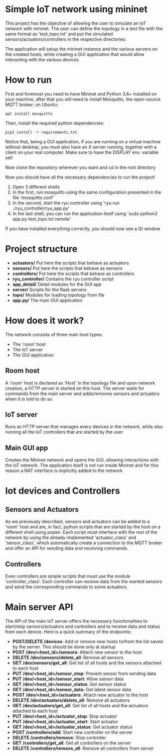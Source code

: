 # Simple IoT network using mininet

This project has the objective of allowing the user to simulate an IoT network
with mininet. The user can define the topology in a text file
with the same format as 'test_topo.txt' and put the simulated sensors/actuators/controllers
in the respective directories. 

The application will setup the mininet instance and the various servers
on the created hosts, while creating a GUI application that would allow
interacting with the various devices

# How to run

First and foremost you need to have Mininet and Python 3.6+ installed on your machine, 
after that you will need to install Mosquitto, the open-source MQTT broker;
on Ubuntu:
````
apt install mosquitto
````

Then, install the required python dependencies:
````
pip3 install -r requirements.txt
````

Notice that, being a GUI application, if you are running on
a virtual machine without desktop, you must also have an X server
running, together with a client on your real computer. Make
sure to have the DISPLAY env. variable set!

Now clone the repository wherever you want and cd in the
root directory

Now you should have all the necessary dependencies to run the project!

1. Open 3 different shells
2. In the first, run mosquitto using the same configuration presented in the file 'mosquitto.conf'
3. In the second, start the ryu controller using 'ryu run ./ryu_controller/ryu_app.py'
4. In the last shell, you can run the application itself using 'sudo python3 app.py test_topo.txt remote'

If you have installed everything correctly, you should now see a Qt window

# Project structure 

- **actuators/**   Put here the scripts that behave as actuators
- **sensors/**     Put here the scripts that behave as sensors
- **controllers/** Put here the scripts that behave as controllers
- **ryu_controller/** Contains the ryu controller script
- **app_detail/**  Detail modules for the GUI app
- **server/**      Scripts for the flask servers
- **topo/**        Modules for loading topology from file
- **app.py/**      The main GUI application

# How does it work?

The network consists of three main host types:
- The 'room' host
- The IoT server
- The GUI application

## Room host

A 'room' host is declared as 'Host' in the topology file
and upon network creation, a HTTP server is started on this
host. The server waits for commands from the main 
server and adds/removes sensors and actuators when it
is told to do so. 

## IoT server

Runs an HTTP server that manages every devices
in the network, while also running all the IoT
controllers that are started by the user

## Main GUI app

Creates the Mininet network and opens the GUI, allowing
interactions with the IoT network. The application itself
is not run inside Mininet and for this reason a NAT
interface is implicitly added to the network 

# Iot devices and Controllers

## Sensors and Actuators

As we previously described, sensors and actuators
can be added to a 'room' host and are, in fact, python
scripts that are started by the host on a different
shell using popen. Each script must interface with
the rest of the network by using the already implemented
'actuator_class' and 'sensor_class', which automatically
create a connection to the MQTT broker and offer
an API for sending data and receiving commands.

## Controllers

Even controllers are simple scripts that must use 
the module 'controller_class'. Each controller can
receive data from the wanted sensors and send the
corresponding commands to some actuators. 

# Main server API

The API of the main IoT server offers the necessary
functionalities to start/stop sensors/actuators and
controllers and to receive data and status from each
device. Here is a quick summary of the endpoints:

- **POST/DELETE /devices**:               Add or remove new hosts to/from the list saved by the server. This should be done only at startup
- **POST /dev/<host_id>/sensors**:        Attach new sensor to the host
- **DELETE /dev/sensors/delete_all**:     Remove all sensors
- **GET /dev/sensors/get_all**:           Get list of all hosts and the sensors attached to each host
- **PUT /dev/<host_id>/sensor_stop**:     Prevent sensor from sending data
- **PUT /dev/<host_id>/sensor_start**:    Allow sensor data
- **GET /dev/<host_id>/sensor_status**:   Get sensor status
- **GET /dev/<host_id>/sensor_data**:     Get latest sensor data
- **POST /dev/<host_id>/actuators**:      Attach new actuator to the host
- **DELETE /dev/actuators/delete_all**:   Remove all actuators
- **GET /dev/actuators/get_all**:         Get list of all hosts and the actuators attached to each host
- **PUT /dev/<host_id>/actuator_stop**:   Stop actuator
- **PUT /dev/<host_id>/actuator_start**:  Start actuator
- **GET /dev/<host_id>/actuator_status**: Get actuator status
- **POST /controllers/add**:              Start new controller on the server
- **DELETE /controllers/remove**:         Stop controller
- **GET /controllers/get_all**:           Get all controllers on the server
- **DELETE /controllers/remove_all**:     Remove all controllers from server